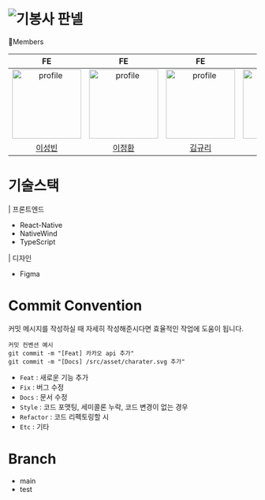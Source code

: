 # ![기봉사 판넬](https://github.com/user-attachments/assets/9d2e48de-7a73-4ee8-8b90-3f552e5cce3c)
🏃Members

|                                                                        FE                                                                        |                                                                         FE                                                                          |                                                                         FE                                                                         |                                                                          BE                                                                           |
| :----------------------------------------------------------------------------------------------------------------------------------------------: | :-------------------------------------------------------------------------------------------------------------------------------------------------: | :------------------------------------------------------------------------------------------------------------------------------------------------: | :---------------------------------------------------------------------------------------------------------------------------------------------------: |
| <a href="https://github.com/optshj"><img src="https://avatars.githubusercontent.com/u/105402944?v=4" alt="profile" width="140" height="140"></a> | <a href="https://github.com/jhlee-inu"><img src="https://avatars.githubusercontent.com/u/197494172?v=4" alt="profile" width="140" height="140"></a> | <a href="https://github.com/gyuri224"><img src="https://avatars.githubusercontent.com/u/176257557?v=4" alt="profile" width="140" height="140"></a> | <a href="https://github.com/RYUJEONGHUN"><img src="https://avatars.githubusercontent.com/u/192004734?v=4" alt="profile" width="140" height="140"></a> |
|                                                       [이성빈](https://github.com/optshj)                                                        |                                                       [이정환](https://github.com/jhlee-inu)                                                        |                                                       [김규리](https://github.com/gyuri224)                                                        |                                                       [류정훈](https://github.com/RYUJEONGHUN)                                                        |

# 기술스택

| 프론트엔드

-   React-Native
-   NativeWind
-   TypeScript

| 디자인

-   Figma

# Commit Convention

커밋 메시지를 작성하실 때 자세히 작성해준시다면 효율적인 작업에 도움이 됩니다.

```
커밋 컨벤션 예시
git commit -m "[Feat] 카카오 api 추가"
git commit -m "[Docs] /src/asset/charater.svg 추가"
```

-   `Feat` : 새로운 기능 추가
-   `Fix` : 버그 수정
-   `Docs` : 문서 수정
-   `Style` : 코드 포맷팅, 세미콜론 누락, 코드 변경이 없는 경우
-   `Refactor` : 코드 리펙토링할 시
-   `Etc` : 기타

# Branch

-   main
-   test
